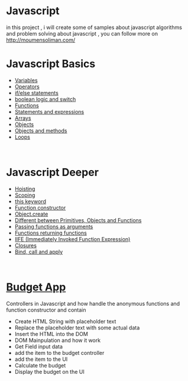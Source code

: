 # Javascript
in this project , i will create some of samples about javascript algorithms and problem solving about javascript , you can follow more on http://moumensoliman.com/

<h1>Javascript Basics</h1>
<ul>
   <li><a href="https://github.com/moumen-soliman/Javascript/blob/master/JS-Basics/variables.js" >Variables</a></li>
   <li><a href="https://github.com/moumen-soliman/Javascript/blob/master/JS-Basics/operators.js" >Operators</a></li>
   <li><a href="https://github.com/moumen-soliman/Javascript/blob/master/JS-Basics/if-statment.js" >if/else statements</a></li>
   <li><a href="https://github.com/moumen-soliman/Javascript/blob/master/JS-Basics/boolean-and-switch.js" >boolean logic and switch</a></li>
   <li><a href="https://github.com/moumen-soliman/Javascript/blob/master/JS-Basics/functions.js" >Functions</a></li>
   <li><a href="https://github.com/moumen-soliman/Javascript/blob/master/JS-Basics/expressions-with-functions.js" >Statements and expressions</a></li>
   <li><a href="https://github.com/moumen-soliman/Javascript/blob/master/JS-Basics/arrays.js" >Arrays</a></li>
   <li><a href="https://github.com/moumen-soliman/Javascript/blob/master/JS-Basics/objects.js" >Objects</a></li>
   <li><a href="https://github.com/moumen-soliman/Javascript/blob/master/JS-Basics/objects-and-methods.js">Objects and methods</a></li>
   <li><a href="https://github.com/moumen-soliman/Javascript/blob/master/JS-Basics/loops.js">Loops</a></li>
</ul>
<br>
<h1>Javascript Deeper</h1>
<ul>
  <li><a href="https://github.com/moumen-soliman/Javascript/blob/master/JS-Deeper/hoisting.js">Hoisting</a></li>
  <li><a href="https://github.com/moumen-soliman/Javascript/blob/master/JS-Deeper/scoping.js">Scoping</a></li>
  <li><a href="https://github.com/moumen-soliman/Javascript/blob/master/JS-Deeper/this.js">this keyword</a></li>
  <li><a href="https://github.com/moumen-soliman/Javascript/blob/master/JS-Deeper/function-constructor.js">Function constructor</a></li>
  <li><a href="https://github.com/moumen-soliman/Javascript/blob/master/JS-Deeper/object.create.js">Object.create</a></li>
  <li><a href="https://github.com/moumen-soliman/Javascript/blob/master/JS-Deeper/different-between-primitives-objects-functions.js">Different between Primitives, Objects and Functions</a> </li>
  <li><a href="https://github.com/moumen-soliman/Javascript/blob/master/JS-Deeper/passing-functions-as-arguments.js">Passing functions as arguments</a></li>
  <li><a href="https://github.com/moumen-soliman/Javascript/blob/master/JS-Deeper/functions-return-functions.js">Functions returning functions</a></li>
  <li><a href="https://github.com/moumen-soliman/Javascript/blob/master/JS-Deeper/IIFE-immediately-invoked-function-expression.js">IIFE (Immediately Invoked Function Expression)</a></li>
  <li><a href="https://github.com/moumen-soliman/Javascript/blob/master/JS-Deeper/closures.js">Closures</a></li>
  <li><a href="https://github.com/moumen-soliman/Javascript/blob/master/JS-Deeper/bind-call-apply.js">Bind, call and apply</a></li>
</ul>
<br>
<h1><a href="https://github.com/moumen-soliman/Javascript/tree/master/Budget%20App">Budget App</a></h1>
Controllers in Javascript and how handle the anonymous functions and function constructor and contain 

<ul>
<li>Create HTML String with placeholder text</li>
<li>Replace the placeholder text with some actual data</li>
<li>Insert the HTML into the DOM</li>
<li>DOM Mainpulation and how it work</li>
<li>Get Field input data</li>
<li>add the item to the budget controller</li>
<li>add the item to the UI</li>
<li>Calculate the budget</li>
<li>Display the budget on the UI</li>
</ul>

